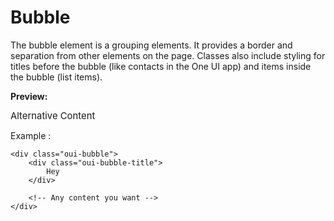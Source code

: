 # Bubble

The bubble element is a grouping elements. It provides a border and separation from other elements on the page.
Classes also include styling for titles before the bubble (like contacts in the One UI app) and items inside the bubble (list items).

**Preview:**

<div id="phone-container">
    <div id="phone-shadows"></div>
    <div id="phone-sidebutton"></div>
    <div id="phone-ltbutton"></div>
    <div id="phone-lbbutton"></div>
    <div id="phone-camera">
        <div id="phone-lens"></div>
    </div>
    <object id="phone-screen" data="examples/test.html" style="font-size-adjust: 0.58;" type="text/html">
        Alternative Content
    </object>
</div>

Example :
```
<div class="oui-bubble">
    <div class="oui-bubble-title">
        Hey
    </div>

    <!-- Any content you want -->
</div>

```
